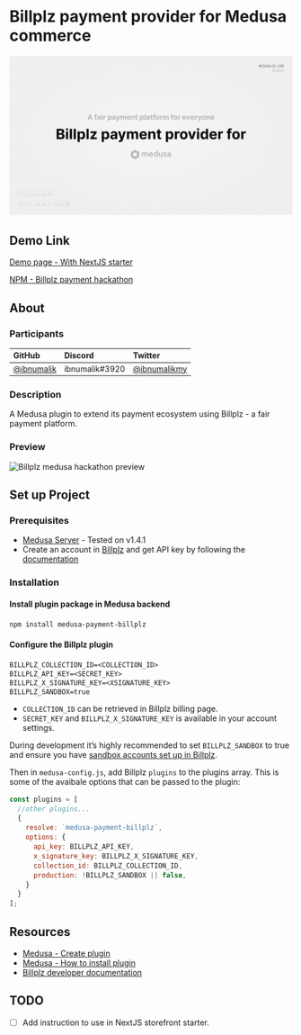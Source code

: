 # Billplz payment provider for Medusa commerce

![Billplz medusa hackathon cover](/assets/cover.jpg?raw=true "Medusa hackathon - Billplz payment provider")

## Demo Link

[Demo page - With NextJS starter](https://mh-billplz.shaiful.my)

[NPM - Billplz payment hackathon](https://www.npmjs.com/package/medusa-payment-billplz)

## About

### Participants

| GitHub                                     | Discord        | Twitter                                         |
| :----------------------------------------- | :------------- | :---------------------------------------------- |
| [@ibnumalik](https://github.com/ibnumalik) | ibnumalik#3920 | [@ibnumalikmy](https://twitter.com/ibnumalikmy) |

### Description

A Medusa plugin to extend its payment ecosystem using Billplz - a fair payment platform.

### Preview

![Billplz medusa hackathon preview](/assets/preview.jpg?raw=true "Medusa hackathon - Billplz payment provider")

## Set up Project

### Prerequisites

- [Medusa Server](https://docs.medusajs.com/quickstart/quick-start) - Tested on v1.4.1
- Create an account in [Billplz](https://www.billplz.com/) and get API key by following the [documentation](https://www.billplz.com/api#direct-payment-gateway-bypass-billplz-bill-page)

### Installation

#### Install plugin package in Medusa backend

```bash
npm install medusa-payment-billplz
```

#### Configure the Billplz plugin

```env
BILLPLZ_COLLECTION_ID=<COLLECTION_ID>
BILLPLZ_API_KEY=<SECRET_KEY>
BILLPLZ_X_SIGNATURE_KEY=<XSIGNATURE_KEY>
BILLPLZ_SANDBOX=true
```

- `COLLECTION_ID` can be retrieved in Billplz billing page.
- `SECRET_KEY` and `BILLPLZ_X_SIGNATURE_KEY` is available in your account settings.

During development it’s highly recommended to set `BILLPLZ_SANDBOX` to true and ensure you have [sandbox accounts set up in Billplz](https://www.billplz-sandbox.com/).

Then in `medusa-config.js`, add Billplz `plugins` to the plugins array. This is some of the avaibale options that can be passed to the plugin:

```javascript
const plugins = [
  //other plugins...
  {
    resolve: `medusa-payment-billplz`,
    options: {
      api_key: BILLPLZ_API_KEY,
      x_signature_key: BILLPLZ_X_SIGNATURE_KEY,
      collection_id: BILLPLZ_COLLECTION_ID,
      production: !BILLPLZ_SANDBOX || false,
    }
  }
];

```

## Resources

- [Medusa - Create plugin](https://docs.medusajs.com/advanced/backend/plugins/create)
- [Medusa - How to install plugin](https://docs.medusajs.com/advanced/backend/plugins/overview/#how-to-install-a-plugin)
- [Billplz developer documentation](https://billplz.com/api)

## TODO

- [ ] Add instruction to use in NextJS storefront starter.